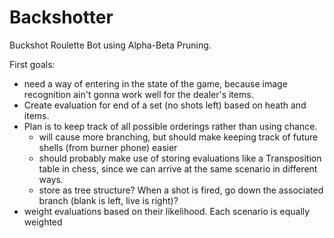 # Backshotter
Buckshot Roulette Bot using Alpha-Beta Pruning.

First goals:
- need a way of entering in the state of the game, because image recognition ain't gonna work
  well for the dealer's items.
- Create evaluation for end of a set (no shots left) based on heath and items.
- Plan is to keep track of all possible orderings rather than using chance.
  - will cause more branching, but should make keeping track of future shells (from burner phone) easier
  - should probably make use of storing evaluations like a Transposition table in chess,
    since we can arrive at the same scenario in different ways.
  - store as tree structure? When a shot is fired, 
    go down the associated branch (blank is left, live is right)?
- weight evaluations based on their likelihood. Each scenario is equally weighted
